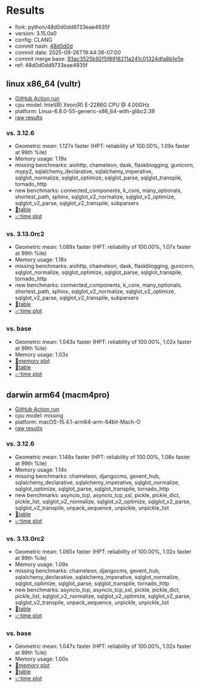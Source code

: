 # Results

- fork: python/48d0d0dd9733eae4935f
- version: 3.15.0a0
- config: CLANG
- commit hash: [48d0d0d](https://github.com/python/cpython/commit/48d0d0d)
- commit date: 2025-09-26T19:44:36-07:00
- commit merge base: [93ac3525b92f5f8918211a241c01324dfa8b1e5e](https://github.com/python/cpython/commit/93ac3525b92f5f8918211a241c01324dfa8b1e5e)
- ref: 48d0d0dd9733eae4935f

## linux x86_64 (vultr)

- [GitHub Action run](https://github.com/facebookexperimental/free-threading-benchmarking/actions/runs/18066689825)
- cpu model: Intel(R) Xeon(R) E-2286G CPU @ 4.00GHz
- platform: Linux-6.8.0-55-generic-x86_64-with-glibc2.39
- [raw results](bm-20250926-vultr-x86_64-python-48d0d0dd9733eae4935f-3.15.0a0-48d0d0d.json)

### vs. 3.12.6

- Geometric mean: 1.127x faster (HPT: reliability of 100.00%, 1.09x faster at 99th %ile)
- Memory usage: 1.19x
- missing benchmarks: aiohttp, chameleon, dask, flaskblogging, gunicorn, mypy2, sqlalchemy_declarative, sqlalchemy_imperative, sqlglot_normalize, sqlglot_optimize, sqlglot_parse, sqlglot_transpile, tornado_http
- new benchmarks: connected_components, k_core, many_optionals, shortest_path, sphinx, sqlglot_v2_normalize, sqlglot_v2_optimize, sqlglot_v2_parse, sqlglot_v2_transpile, subparsers
- [📄table](bm-20250926-vultr-x86_64-python-48d0d0dd9733eae4935f-3.15.0a0-48d0d0d-vs-3.12.6.md)
- [📈time plot](bm-20250926-vultr-x86_64-python-48d0d0dd9733eae4935f-3.15.0a0-48d0d0d-vs-3.12.6.svg)

### vs. 3.13.0rc2

- Geometric mean: 1.089x faster (HPT: reliability of 100.00%, 1.07x faster at 99th %ile)
- Memory usage: 1.18x
- missing benchmarks: aiohttp, chameleon, dask, flaskblogging, gunicorn, sqlglot_normalize, sqlglot_optimize, sqlglot_parse, sqlglot_transpile, tornado_http
- new benchmarks: connected_components, k_core, many_optionals, shortest_path, sphinx, sqlglot_v2_normalize, sqlglot_v2_optimize, sqlglot_v2_parse, sqlglot_v2_transpile, subparsers
- [📄table](bm-20250926-vultr-x86_64-python-48d0d0dd9733eae4935f-3.15.0a0-48d0d0d-vs-3.13.0rc2.md)
- [📈time plot](bm-20250926-vultr-x86_64-python-48d0d0dd9733eae4935f-3.15.0a0-48d0d0d-vs-3.13.0rc2.svg)

### vs. base

- Geometric mean: 1.043x faster (HPT: reliability of 100.00%, 1.02x faster at 99th %ile)
- Memory usage: 1.03x
- [🧠memory plot](bm-20250926-vultr-x86_64-python-48d0d0dd9733eae4935f-3.15.0a0-48d0d0d-vs-base-mem.svg)
- [📄table](bm-20250926-vultr-x86_64-python-48d0d0dd9733eae4935f-3.15.0a0-48d0d0d-vs-base.md)
- [📈time plot](bm-20250926-vultr-x86_64-python-48d0d0dd9733eae4935f-3.15.0a0-48d0d0d-vs-base.svg)

## darwin arm64 (macm4pro)

- [GitHub Action run](https://github.com/facebookexperimental/free-threading-benchmarking/actions/runs/18066689825)
- cpu model: missing
- platform: macOS-15.4.1-arm64-arm-64bit-Mach-O
- [raw results](bm-20250926-macm4pro-arm64-python-48d0d0dd9733eae4935f-3.15.0a0-48d0d0d.json)

### vs. 3.12.6

- Geometric mean: 1.148x faster (HPT: reliability of 100.00%, 1.08x faster at 99th %ile)
- Memory usage: 1.14x
- missing benchmarks: chameleon, djangocms, gevent_hub, sqlalchemy_declarative, sqlalchemy_imperative, sqlglot_normalize, sqlglot_optimize, sqlglot_parse, sqlglot_transpile, tornado_http
- new benchmarks: asyncio_tcp, asyncio_tcp_ssl, pickle, pickle_dict, pickle_list, sqlglot_v2_normalize, sqlglot_v2_optimize, sqlglot_v2_parse, sqlglot_v2_transpile, unpack_sequence, unpickle, unpickle_list
- [📄table](bm-20250926-macm4pro-arm64-python-48d0d0dd9733eae4935f-3.15.0a0-48d0d0d-vs-3.12.6.md)
- [📈time plot](bm-20250926-macm4pro-arm64-python-48d0d0dd9733eae4935f-3.15.0a0-48d0d0d-vs-3.12.6.svg)

### vs. 3.13.0rc2

- Geometric mean: 1.065x faster (HPT: reliability of 100.00%, 1.02x faster at 99th %ile)
- Memory usage: 1.09x
- missing benchmarks: chameleon, djangocms, gevent_hub, sqlalchemy_declarative, sqlalchemy_imperative, sqlglot_normalize, sqlglot_optimize, sqlglot_parse, sqlglot_transpile, tornado_http
- new benchmarks: asyncio_tcp, asyncio_tcp_ssl, pickle, pickle_dict, pickle_list, sqlglot_v2_normalize, sqlglot_v2_optimize, sqlglot_v2_parse, sqlglot_v2_transpile, unpack_sequence, unpickle, unpickle_list
- [📄table](bm-20250926-macm4pro-arm64-python-48d0d0dd9733eae4935f-3.15.0a0-48d0d0d-vs-3.13.0rc2.md)
- [📈time plot](bm-20250926-macm4pro-arm64-python-48d0d0dd9733eae4935f-3.15.0a0-48d0d0d-vs-3.13.0rc2.svg)

### vs. base

- Geometric mean: 1.047x faster (HPT: reliability of 100.00%, 1.02x faster at 99th %ile)
- Memory usage: 1.00x
- [🧠memory plot](bm-20250926-macm4pro-arm64-python-48d0d0dd9733eae4935f-3.15.0a0-48d0d0d-vs-base-mem.svg)
- [📄table](bm-20250926-macm4pro-arm64-python-48d0d0dd9733eae4935f-3.15.0a0-48d0d0d-vs-base.md)
- [📈time plot](bm-20250926-macm4pro-arm64-python-48d0d0dd9733eae4935f-3.15.0a0-48d0d0d-vs-base.svg)


